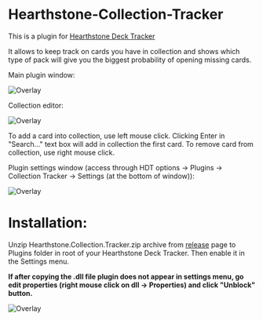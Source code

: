 Hearthstone-Collection-Tracker
========================

This is a plugin for [Hearthstone Deck Tracker]

It allows to keep track on cards you have in collection and shows which type of pack will give you the biggest probability of opening missing cards.

Main plugin window:

![Overlay](https://i.imgur.com/P6nuKbB.png "Main window")

Collection editor:

![Overlay](https://i.imgur.com/UcRm66E.png "Collection editor")

To add a card into collection, use left mouse click. Clicking Enter in "Search..." text box will add in collection the first card.
To remove card from collection, use right mouse click.

Plugin settings window (access through HDT options -> Plugins -> Collection Tracker -> Settings (at the bottom of window)):

![Overlay](https://i.imgur.com/8vlF28f.png "HCT Settings")

Installation:
=========
Unzip Hearthstone.Collection.Tracker.zip archive from [release] page to Plugins folder in root of your Hearthstone Deck Tracker.
Then enable it in the Settings menu.

**If after copying the .dll file plugin does not appear in settings menu, go edit properties (right mouse click on dll -> Properties) and click "Unblock" button.**

![Overlay](http://i.imgur.com/QZ7w5nV.png "Unblocking dll")


[Hearthstone Deck Tracker]:https://github.com/Epix37/Hearthstone-Deck-Tracker
[release]:https://github.com/ko-vasilev/Hearthstone-Collection-Tracker/releases/latest
